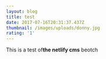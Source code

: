 ```yaml
---
layout: blog
title: test
date: 2017-07-16T20:31:37.437Z
thumbnail: /images/uploads/donny.jpg
rating: '1'
---
```

This is a test of**the netlify cms** beotch

